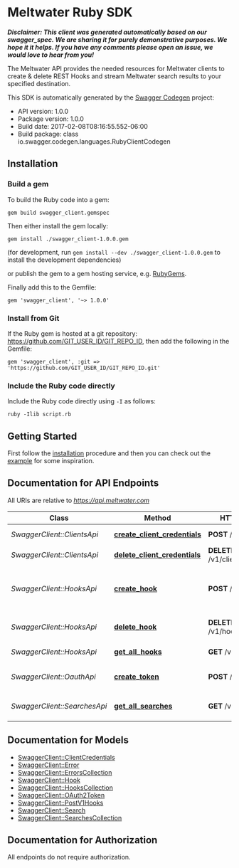# Meltwater Ruby SDK 

_**Disclaimer: This client was generated automatically based on our swagger_spec. We are sharing it for purely demonstrative purposes. We hope it it helps. If you have any comments please open an issue, we would love to hear from you!**_

The Meltwater API provides the needed resources for Meltwater clients to create & delete REST Hooks and stream Meltwater search results to your specified destination.

This SDK is automatically generated by the [Swagger Codegen](https://github.com/swagger-api/swagger-codegen) project:

- API version: 1.0.0
- Package version: 1.0.0
- Build date: 2017-02-08T08:16:55.552-06:00
- Build package: class io.swagger.codegen.languages.RubyClientCodegen

## Installation

### Build a gem

To build the Ruby code into a gem:

```shell
gem build swagger_client.gemspec
```

Then either install the gem locally:

```shell
gem install ./swagger_client-1.0.0.gem
```
(for development, run `gem install --dev ./swagger_client-1.0.0.gem` to install the development dependencies)

or publish the gem to a gem hosting service, e.g. [RubyGems](https://rubygems.org/).

Finally add this to the Gemfile:

    gem 'swagger_client', '~> 1.0.0'

### Install from Git

If the Ruby gem is hosted at a git repository: https://github.com/GIT_USER_ID/GIT_REPO_ID, then add the following in the Gemfile:

    gem 'swagger_client', :git => 'https://github.com/GIT_USER_ID/GIT_REPO_ID.git'

### Include the Ruby code directly

Include the Ruby code directly using `-I` as follows:

```shell
ruby -Ilib script.rb
```

## Getting Started

First follow the [installation](#installation) procedure and then you can check
out the [example](example/mwapi.rb) for some inspiration.

## Documentation for API Endpoints

All URIs are relative to *https://api.meltwater.com*

Class | Method | HTTP request | Description
------------ | ------------- | ------------- | -------------
*SwaggerClient::ClientsApi* | [**create_client_credentials**](docs/ClientsApi.md#create_client_credentials) | **POST** /v1/clients | Register new client
*SwaggerClient::ClientsApi* | [**delete_client_credentials**](docs/ClientsApi.md#delete_client_credentials) | **DELETE** /v1/clients/{client_id} | Delete client.
*SwaggerClient::HooksApi* | [**create_hook**](docs/HooksApi.md#create_hook) | **POST** /v1/hooks | Creates a hook for one of your predefined searches.
*SwaggerClient::HooksApi* | [**delete_hook**](docs/HooksApi.md#delete_hook) | **DELETE** /v1/hooks/{id} | Delete an existing hook.
*SwaggerClient::HooksApi* | [**get_all_hooks**](docs/HooksApi.md#get_all_hooks) | **GET** /v1/hooks | List all hooks.
*SwaggerClient::OauthApi* | [**create_token**](docs/OauthApi.md#create_token) | **POST** /oauth2/token | Create an access token
*SwaggerClient::SearchesApi* | [**get_all_searches**](docs/SearchesApi.md#get_all_searches) | **GET** /v1/searches | List your saved searches.


## Documentation for Models

 - [SwaggerClient::ClientCredentials](docs/ClientCredentials.md)
 - [SwaggerClient::Error](docs/Error.md)
 - [SwaggerClient::ErrorsCollection](docs/ErrorsCollection.md)
 - [SwaggerClient::Hook](docs/Hook.md)
 - [SwaggerClient::HooksCollection](docs/HooksCollection.md)
 - [SwaggerClient::OAuth2Token](docs/OAuth2Token.md)
 - [SwaggerClient::PostV1Hooks](docs/PostV1Hooks.md)
 - [SwaggerClient::Search](docs/Search.md)
 - [SwaggerClient::SearchesCollection](docs/SearchesCollection.md)


## Documentation for Authorization

 All endpoints do not require authorization.

